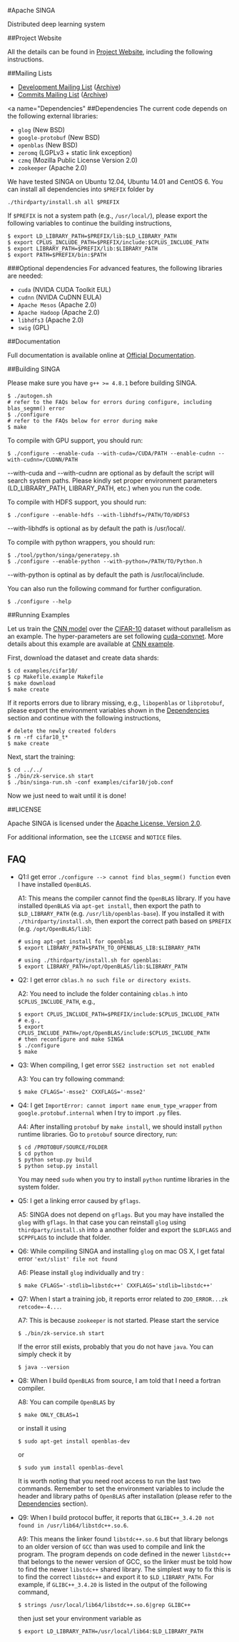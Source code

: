#Apache SINGA

Distributed deep learning system

##Project Website

All the details can be found in [Project Website](http://singa.incubator.apache.org), including the following instructions.

##Mailing Lists

* [Development Mailing List](mailto:dev-subscribe@singa.incubator.apache.org) ([Archive](http://mail-archives.apache.org/mod_mbox/singa-dev/))
* [Commits Mailing List](mailto:commits-subscribe@singa.incubator.apache.org) ([Archive](http://mail-archives.apache.org/mod_mbox/singa-commits/))

<a name="Dependencies"</a>
##Dependencies
The current code depends on the following external libraries:

  * `glog` (New BSD)
  * `google-protobuf` (New BSD)
  * `openblas` (New BSD)
  * `zeromq` (LGPLv3 + static link exception)
  * `czmq` (Mozilla Public License Version 2.0)
  * `zookeeper` (Apache 2.0)

We have tested SINGA on Ubuntu 12.04, Ubuntu 14.01 and CentOS 6.
You can install all dependencies into `$PREFIX` folder by

    ./thirdparty/install.sh all $PREFIX

If `$PREFIX` is not a system path (e.g., `/usr/local/`), please export the following
variables to continue the building instructions,

    $ export LD_LIBRARY_PATH=$PREFIX/lib:$LD_LIBRARY_PATH
    $ export CPLUS_INCLUDE_PATH=$PREFIX/include:$CPLUS_INCLUDE_PATH
    $ export LIBRARY_PATH=$PREFIX/lib:$LIBRARY_PATH
    $ export PATH=$PREFIX/bin:$PATH

###Optional dependencies
For advanced features, the following libraries are needed:

  * `cuda` (NVIDA CUDA Toolkit EUL)
  * `cudnn` (NVIDA CuDNN EULA)
  * `Apache Mesos` (Apache 2.0)
  * `Apache Hadoop` (Apache 2.0)
  * `libhdfs3` (Apache 2.0)
  * `swig` (GPL)

##Documentation

Full documentation is available online at [Official Documentation](https://singa.incubator.apache.org/docs/overview.html).

##Building SINGA

Please make sure you have `g++ >= 4.8.1` before building SINGA.

    $ ./autogen.sh
    # refer to the FAQs below for errors during configure, including blas_segmm() error
    $ ./configure
    # refer to the FAQs below for error during make
    $ make

To compile with GPU support, you should run:

    $ ./configure --enable-cuda --with-cuda=/CUDA/PATH --enable-cudnn --with-cudnn=/CUDNN/PATH

--with-cuda and --with-cudnn are optional as by default the script will search system paths.
Please kindly set proper environment parameters (LD_LIBRARY_PATH, LIBRARY_PATH, etc.) when you run the code.

To compile with HDFS support, you should run:

    $ ./configure --enable-hdfs --with-libhdfs=/PATH/TO/HDFS3

--with-libhdfs is optional as by default the path is /usr/local/.

To compile with python wrappers, you should run:

	$ ./tool/python/singa/generatepy.sh
	$ ./configure --enable-python --with-python=/PATH/TO/Python.h

--with-python is optinal as by default the path is /usr/local/include.

You can also run the following command for further configuration.

    $ ./configure --help

##Running Examples

Let us train the [CNN model](http://papers.nips.cc/paper/4824-imagenet-classification-with-deep-convolutional-neural-networks) over the
[CIFAR-10](http://www.cs.toronto.edu/~kriz/cifar.html) dataset without parallelism as an example. The hyper-parameters
are set following [cuda-convnet](https://code.google.com/p/cuda-convnet/). More details about this example are available
at [CNN example](http://singa.incubator.apache.org/docs/cnn).

First, download the dataset and create data shards:

    $ cd examples/cifar10/
    $ cp Makefile.example Makefile
    $ make download
    $ make create

If it reports errors due to library missing, e.g., `libopenblas` or `libprotobuf`,
please export the environment variables shown in the [Dependencies](#Dependencies) section and
continue with the following instructions,

    # delete the newly created folders
    $ rm -rf cifar10_t*
    $ make create

Next, start the training:

    $ cd ../../
    $ ./bin/zk-service.sh start
    $ ./bin/singa-run.sh -conf examples/cifar10/job.conf

Now we just need to wait until it is done!

##LICENSE

Apache SINGA is licensed under the [Apache License, Version 2.0](http://www.apache.org/licenses/LICENSE-2.0).

For additional information, see the `LICENSE` and `NOTICE` files.

## FAQ

* Q1:I get error `./configure --> cannot find blas_segmm() function` even I
have installed `OpenBLAS`.

  A1: This means the compiler cannot find the `OpenBLAS` library. If you have installed `OpenBLAS` via `apt-get install`, then export the path to `$LD_LIBRARY_PATH` (e.g. `/usr/lib/openblas-base`). If you installed it with
  `./thirdparty/install.sh`, then export the correct path based on `$PREFIX` (e.g. `/opt/OpenBLAS/lib`):

      # using apt-get install for openblas
      $ export LIBRARY_PATH=$PATH_TO_OPENBLAS_LIB:$LIBRARY_PATH

      # using ./thirdparty/install.sh for openblas:
      $ export LIBRARY_PATH=/opt/OpenBLAS/lib:$LIBRARY_PATH


* Q2: I get error `cblas.h no such file or directory exists`.

  A2: You need to include the folder containing `cblas.h` into `$CPLUS_INCLUDE_PATH`,
  e.g.,

      $ export CPLUS_INCLUDE_PATH=$PREFIX/include:$CPLUS_INCLUDE_PATH
      # e.g.,
      $ export CPLUS_INCLUDE_PATH=/opt/OpenBLAS/include:$CPLUS_INCLUDE_PATH
      # then reconfigure and make SINGA
      $ ./configure
      $ make


* Q3: When compiling, I get error `SSE2 instruction set not enabled`

  A3: You can try following command:

      $ make CFLAGS='-msse2' CXXFLAGS='-msse2'


* Q4: I get `ImportError: cannot import name enum_type_wrapper` from
`google.protobuf.internal` when I try to import `.py` files.

  A4: After installing `protobuf` by `make install`, we should install `python`
  runtime libraries. Go to `protobuf` source directory, run:

      $ cd /PROTOBUF/SOURCE/FOLDER
      $ cd python
      $ python setup.py build
      $ python setup.py install

  You may need `sudo` when you try to install `python` runtime libraries in
  the system folder.


* Q5: I get a linking error caused by `gflags`.

  A5: SINGA does not depend on `gflags`. But you may have installed the `glog` with
  `gflags`. In that case you can reinstall `glog` using `thirdparty/install.sh` into
  a another folder and export the `$LDFLAGS` and `$CPPFLAGS` to include that folder.


* Q6: While compiling SINGA and installing `glog` on mac OS X, I get fatal error
`'ext/slist' file not found`

  A6: Please install `glog` individually and try :

      $ make CFLAGS='-stdlib=libstdc++' CXXFLAGS='stdlib=libstdc++'

* Q7: When I start a training job, it reports error related to `ZOO_ERROR...zk retcode=-4...`.

  A7: This is because `zookeeper` is not started. Please start the service

      $ ./bin/zk-service.sh start

  If the error still exists, probably that you do not have `java`. You can simply
  check it by

      $ java --version

* Q8: When I build `OpenBLAS` from source, I am told that I need a fortran compiler.

  A8: You can compile `OpenBLAS` by

      $ make ONLY_CBLAS=1

  or install it using

      $ sudo apt-get install openblas-dev

  or

      $ sudo yum install openblas-devel

  It is worth noting that you need root access to run the last two commands.
  Remember to set the environment variables to include the header and library
  paths of `OpenBLAS` after installation (please refer to the [Dependencies](#Dependencies) section).

* Q9: When I build protocol buffer, it reports that `GLIBC++_3.4.20 not found in /usr/lib64/libstdc++.so.6`.

  A9: This means the linker found `libstdc++.so.6` but that library
  belongs to an older version of `GCC` than was used to compile and link the
  program. The program depends on code defined in
  the newer `libstdc++` that belongs to the newer version of GCC, so the linker
  must be told how to find the newer `libstdc++` shared library.
  The simplest way to fix this is to find the correct `libstdc++` and export it to
  `$LD_LIBRARY_PATH`. For example, if `GLIBC++_3.4.20` is listed in the output of the
  following command,

      $ strings /usr/local/lib64/libstdc++.so.6|grep GLIBC++

  then just set your environment variable as

      $ export LD_LIBRARY_PATH=/usr/local/lib64:$LD_LIBRARY_PATH
